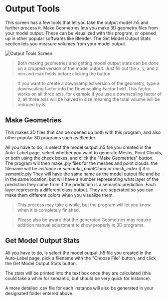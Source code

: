 # Output Tools

This screen has a few tools that let you take the output model .h5 and further process it. Make Geometries lets you make 3D geometry files from your model output. These can be visualized with this program, or opened up in other popular softwares like Blender. The Get Model Output Stats section lets you measure volumes from your model output.

![Output Tools Screen](https://github.com/ajbrookhouse/WSU_PlantBio_ML/blob/main/screenshots/outputToolsScreenshot.png)

> Both making geometries and getting model output stats can be done on a cropped version of the model output. Just fill out the x, y, and z min and max fields before clicking the button.

> If you want to create a downsampled version of the geometry, type a downscaling factor into the Downscaling Factor field. This factor works on all three axis, for example if you use a downscaling factor of 2, all three axis will be halved in size meaning the total volume will be reduced by 8.

## Make Geometries

This makes 3D files that can be opened up both with this program, and also other popular 3D programs such as Blender.

All you have to do, is select the model output .h5 file you created in the Auto-Label page, select whether you want to generate Meshs, Point Clouds, or both using the check boxes, and click the "Make Geometries" button.
The program will then make .ply files for the meshes and point clouds. the filename will be <theH5FilenameYouMadeItFrom>_instance or semantic_pointCloud or mesh_index if it is semantic_.ply
They will have the same name as the model output file and be in the same location, but will have a number representing what layer of the prediction they came from if the prediction is a semantic prediction.
Each layer represents a different class output. They are seperated so you can make them different colors when you visualize them.

> This process may take a while, but the program will let you know when it is completely finished.

> Please also be aware that the generated Geometries may require addition manual adjustment to show properly in 3D programs.

## Get Model Output Stats

All you have to do, is select the model output .h5 file you created in the Auto-Label page, pick a filename with the "Choose File" button, and click the Get Model Output Stats button.

The stats will be printed into the text box once they are calculated (this could take a while for semantic, but should be very quick for instance). 

A more detailed .csv file for each instance will also be generated in your designated folder entered above.

<!-- - Image Index, only a column on 2D models, is the index of the image that is being measured
- Plane Index, 0 is typically background and not measured, 1 is the first organelle in a semantic model, 2 is the second, etc
- Area, only a column on 2D models, is a measured area
- Volume, only for 3D models is a measured volume

> Currently, since instance only supports one organelle at a time, just outputs a list of measured volumes in one row -->
